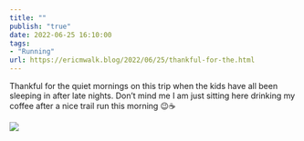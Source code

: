 ```yaml
---
title: ""
publish: "true"
date: 2022-06-25 16:10:00
tags:
- "Running"
url: https://ericmwalk.blog/2022/06/25/thankful-for-the.html
---
```

Thankful for the quiet mornings on this trip when the kids have all been sleeping in after late nights. Don’t mind me I am just sitting here drinking my coffee after a nice trail run this morning 😉☕️

![](https://ericmwalk.blog/uploads/2023/0cbac0ecb5.jpg)
